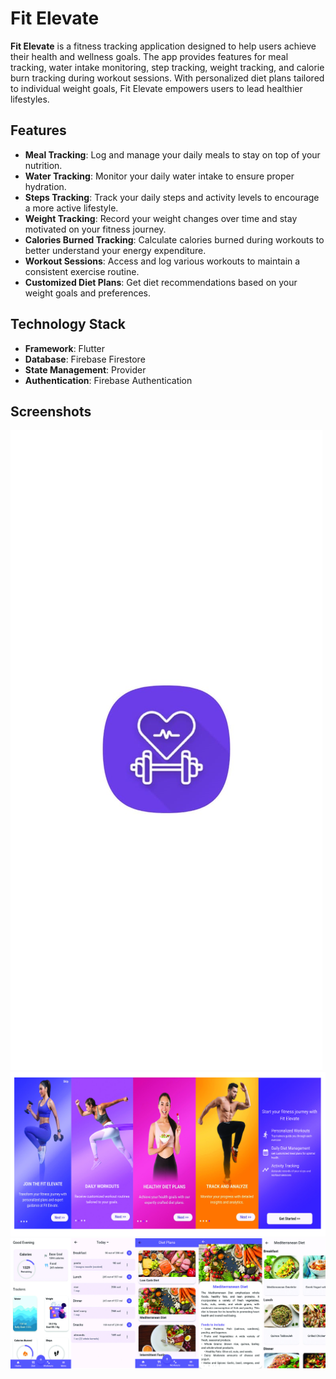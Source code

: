 # Fit Elevate

**Fit Elevate** is a fitness tracking application designed to help users achieve their health and wellness goals. The app provides features for meal tracking, water intake monitoring, step tracking, weight tracking, and calorie burn tracking during workout sessions. With personalized diet plans tailored to individual weight goals, Fit Elevate empowers users to lead healthier lifestyles.

## Features
- **Meal Tracking**: Log and manage your daily meals to stay on top of your nutrition.
- **Water Tracking**: Monitor your daily water intake to ensure proper hydration.
- **Steps Tracking**: Track your daily steps and activity levels to encourage a more active lifestyle.
- **Weight Tracking**: Record your weight changes over time and stay motivated on your fitness journey.
- **Calories Burned Tracking**: Calculate calories burned during workouts to better understand your energy expenditure.
- **Workout Sessions**: Access and log various workouts to maintain a consistent exercise routine.
- **Customized Diet Plans**: Get diet recommendations based on your weight goals and preferences.

## Technology Stack
- **Framework**: Flutter
- **Database**: Firebase Firestore
- **State Management**: Provider
- **Authentication**: Firebase Authentication

## Screenshots
![image alt](https://github.com/jeffyash/Fit_Elevate/blob/2127817bea8a09b454401b7028125a6fe0a83dd5/splashscreen.png)
![image alt](https://github.com/jeffyash/Fit_Elevate/blob/2127817bea8a09b454401b7028125a6fe0a83dd5/OnboardScreens.jpg)
![image alt](https://github.com/jeffyash/Fit_Elevate/blob/2127817bea8a09b454401b7028125a6fe0a83dd5/HomeScreens.jpg)


